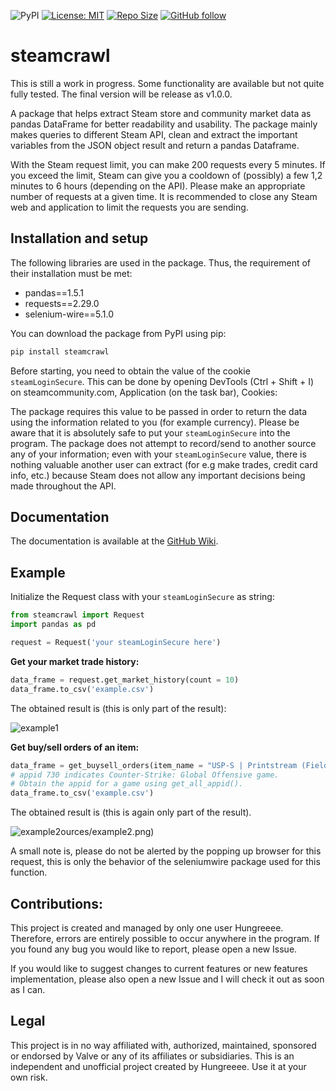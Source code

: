 ![PyPI](https://img.shields.io/pypi/v/steamcrawl?label=pypi%20package)
[![License: MIT](https://img.shields.io/badge/License-MIT-yellow.svg)](https://opensource.org/licenses/MIT)
[![Repo Size](https://img.shields.io/github/repo-size/Hungreeee/steamcrawl.svg)](https://github.com/Hungreeee/steamcrawl/)
[![GitHub follow](https://img.shields.io/github/followers/Hungreeee.svg?style=social&label=Follow&maxAge=2592000)](https://github.com/Hungreeee?tab=followers)

# steamcrawl

This is still a work in progress. Some functionality are available but not quite fully tested. The final version will be release as v1.0.0.

A package that helps extract Steam store and community market data as pandas DataFrame for better readability and usability. The package mainly makes queries to different Steam API, clean and extract the important variables from the JSON object result and return a pandas Dataframe. 

With the Steam request limit, you can make 200 requests every 5 minutes. If you exceed the limit, Steam can give you a cooldown of (possibly) a few 1,2 minutes to 6 hours (depending on the API). Please make an appropriate number of requests at a given time. It is recommended to close any Steam web and application to limit the requests you are sending.

## Installation and setup

The following libraries are used in the package. Thus, the requirement of their installation must be met:

- pandas==1.5.1
- requests==2.29.0
- selenium-wire==5.1.0

You can download the package from PyPI using pip:

```python
pip install steamcrawl
```

Before starting, you need to obtain the value of the cookie `steamLoginSecure`. This can be done by opening DevTools (Ctrl + Shift + I) on steamcommunity.com, Application (on the task bar), Cookies:

The package requires this value to be passed in order to return the data using the information related to you (for example currency). Please be aware that it is absolutely safe to put your `steamLoginSecure` into the program. The package does not attempt to record/send to another source any of your information; even with your `steamLoginSecure` value, there is nothing valuable another user can extract (for e.g make trades, credit card info, etc.) because Steam does not allow any important decisions being made throughout the API.

## Documentation

The documentation is available at the [GitHub Wiki](https://github.com/Hungreeee/steamcrawl/wiki).

## Example 

Initialize the Request class with your `steamLoginSecure` as string:

```python
from steamcrawl import Request
import pandas as pd

request = Request('your steamLoginSecure here')
```

**Get your market trade history:**

```python
data_frame = request.get_market_history(count = 10)
data_frame.to_csv('example.csv')
```

The obtained result is (this is only part of the result):

![example1](https://github.com/Hungreeee/steamcrawl/assets/46376260/110a98ca-d782-4e3c-aec1-e505cde27efd)

**Get buy/sell orders of an item:**

```python
data_frame = get_buysell_orders(item_name = "USP-S | Printstream (Field-Tested)", appid="730")
# appid 730 indicates Counter-Strike: Global Offensive game. 
# Obtain the appid for a game using get_all_appid().
data_frame.to_csv('example.csv')
```

The obtained result is (this is again only part of the result). 

![example2](https://github.com/Hungreeee/steamcrawl/assets/46376260/1879c84a-edcb-4c03-9f6a-b004dee69920)ources/example2.png)

A small note is, please do not be alerted by the popping up browser for this request, this is only the behavior of the seleniumwire package used for this function.

## Contributions:

This project is created and managed by only one user Hungreeee. Therefore, errors are entirely possible to occur anywhere in the program. If you found any bug you would like to report, please open a new Issue.

If you would like to suggest changes to current features or new features implementation, please also open a new Issue and I will check it out as soon as I can. 

## Legal

This project is in no way affiliated with, authorized, maintained, sponsored or endorsed by Valve or any of its affiliates or subsidiaries. This is an independent and unofficial project created by Hungreeee. Use it at your own risk.
